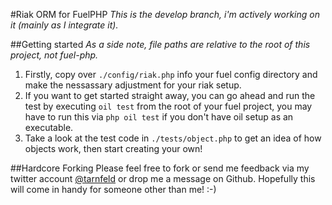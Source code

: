 #Riak ORM for FuelPHP
_This is the develop branch, i'm actively working on it (mainly as I integrate it)._

##Getting started
_As a side note, file paths are relative to the root of this project, *not* fuel-php._

1. Firstly, copy over `./config/riak.php` info your fuel config directory and make the nessassary adjustment for your riak setup.
2. If you want to get started straight away, you can go ahead and run the test by executing `oil test` from the root of your fuel project, you may have to run this via `php oil test` if you don't have oil setup as an executable.
3. Take a look at the test code in `./tests/object.php` to get an idea of how objects work, then start creating your own!

##Hardcore Forking
Please feel free to fork or send me feedback via my twitter account [@tarnfeld](http://twitter.com/tarnfeld) or drop me a message on Github. Hopefully this will come in handy for someone other than me! :-)
